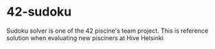 # 42-sudoku
Sudoku solver is one of the 42 piscine's team project. This is reference solution when evaluating new pisciners at Hive Helsinki
